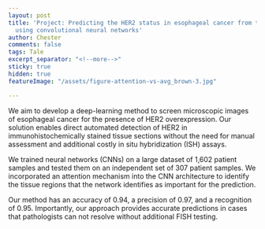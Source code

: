 ```yaml
---
layout: post
title: 'Project: Predicting the HER2 status in esophageal cancer from tissue microarrays
  using convolutional neural networks'
author: Chester
comments: false
tags: Tale
excerpt_separator: "<!--more-->"
sticky: true
hidden: true
featureImage: "/assets/figure-attention-vs-avg_brown-3.jpg"

---
```

We aim to develop a deep-learning method to screen microscopic images of esophageal cancer for the presence of HER2 overexpression. <!--more--> Our solution enables direct automated detection of HER2 in immunohistochemically stained tissue sections without the need for manual assessment and additional costly in situ hybridization (ISH) assays.

We trained neural networks (CNNs) on a large dataset of 1,602 patient samples and tested them on an independent set of 307 patient samples. We incorporated an attention mechanism into the CNN architecture to identify the tissue regions that the network identifies as important for the prediction.

Our method has an accuracy of 0.94, a precision of 0.97, and a recognition of 0.95. Importantly, our approach provides accurate predictions in cases that pathologists can not resolve without additional FISH testing.